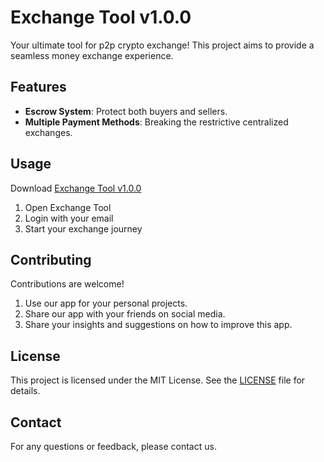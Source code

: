 # Exchange Tool v1.0.0
Your ultimate tool for p2p crypto exchange! This project aims to provide a seamless money exchange experience.

## Features

- **Escrow System**: Protect both buyers and sellers.
- **Multiple Payment Methods**: Breaking the restrictive centralized exchanges.

## Usage

Download [Exchange Tool v1.0.0](Exchange_Tool_v1.0.0.py)

1. Open Exchange Tool
2. Login with your email
3. Start your exchange journey

## Contributing

Contributions are welcome!

1. Use our app for your personal projects.
2. Share our app with your friends on social media.
3. Share your insights and suggestions on how to improve this app.

## License

This project is licensed under the MIT License. See the [LICENSE](LICENSE) file for details.

## Contact

For any questions or feedback, please contact us.
